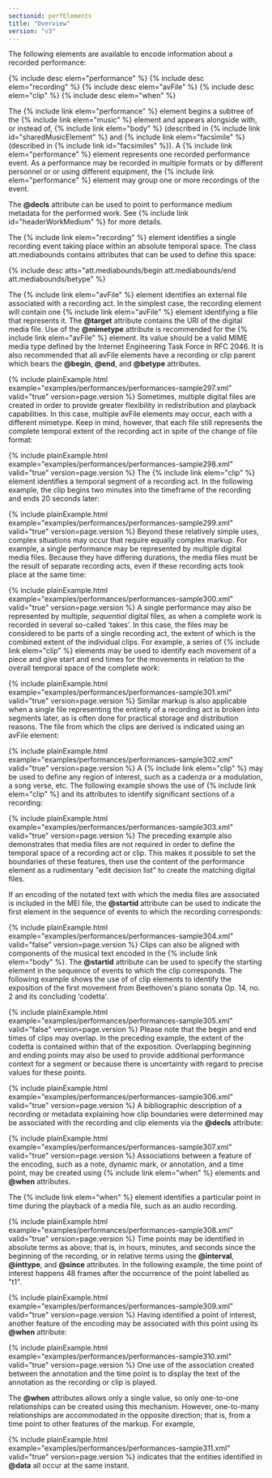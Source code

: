 ```yaml
---
sectionid: perfElements
title: "Overview"
version: "v3"
---
```


The following elements are available to encode information about a recorded performance:



{% include desc elem="performance" %}
{% include desc elem="recording" %}
{% include desc elem="avFile" %}
{% include desc elem="clip" %}
{% include desc elem="when" %}




The {% include link elem="performance" %} element begins a subtree of the {% include link elem="music" %} element and appears alongside with, or instead of, {% include link elem="body" %}
(described in {% include link id="sharedMusicElement" %} and {% include link elem="facsimile" %}
(described in {% include link id="facsimiles" %}). A {% include link elem="performance" %} element
represents one recorded performance event. As a performance may be recorded in multiple
formats or by different personnel or or using different equipment, the {% include link elem="performance" %} element may group one or more recordings of the event.

The **@decls** attribute can be used to point to performance medium metadata for the
performed work. See {% include link id="headerWorkMedium" %} for more details.

The {% include link elem="recording" %} element identifies a single recording event taking place
within an absolute temporal space. The class att.mediabounds contains attributes that
can be
used to define this space:



{% include desc atts="att.mediabounds/begin att.mediabounds/end att.mediabounds/betype" %}




The {% include link elem="avFile" %} element identifies an external file associated with a
recording act. In the simplest case, the recording element will contain one {% include link elem="avFile" %} element identifying a file that represents it. The **@target** attribute
contains the URI of the digital media file. Use of the **@mimetype** attribute is
recommended for the {% include link elem="avFile" %} element. Its value should be a valid MIME
media type defined by the Internet Engineering Task Force in RFC 2046. It is also
recommended
that all avFile elements have a recording or clip parent which bears the **@begin**,
**@end**, and **@betype** attributes.

{% include plainExample.html example="examples/performances/performances-sample297.xml" valid="true" version=page.version %}
Sometimes, multiple digital files are created in order to provide greater flexibility
in
redistribution and playback capabilities. In this case, multiple avFile elements may
occur,
each with a different mimetype. Keep in mind, however, that each file still represents
the
complete temporal extent of the recording act in spite of the change of file format:

{% include plainExample.html example="examples/performances/performances-sample298.xml" valid="true" version=page.version %}
The {% include link elem="clip" %} element identifies a temporal segment of a recording act. In
the following example, the clip begins two minutes into the timeframe of the recording
and
ends 20 seconds later:

{% include plainExample.html example="examples/performances/performances-sample299.xml" valid="true" version=page.version %}
Beyond these relatively simple uses, complex situations may occur that require equally
complex markup. For example, a single performance may be represented by multiple digital
media
files. Because they have differing durations, the media files must be the result of
separate
recording acts, even if these recording acts took place at the same time:

{% include plainExample.html example="examples/performances/performances-sample300.xml" valid="true" version=page.version %}
A single performance may also be represented by multiple, *sequential* digital
files, as when a complete work is recorded in several so-called ‘takes’. In
this case, the files may be considered to be parts of a single recording act, the
extent of
which is the combined extent of the individual clips. For example, a series of {% include link elem="clip" %} elements may be used to identify each movement of a piece and give
start and end times for the movements in relation to the overall temporal space of
the
complete work:

{% include plainExample.html example="examples/performances/performances-sample301.xml" valid="true" version=page.version %}
Similar markup is also applicable when a single file representing the entirety of
a recording
act is broken into segments later, as is often done for practical storage and distribution
reasons. The file from which the clips are derived is indicated using an avFile element:

{% include plainExample.html example="examples/performances/performances-sample302.xml" valid="true" version=page.version %}
A {% include link elem="clip" %} may be used to define any region of interest, such as a cadenza
or a modulation, a song verse, etc. The following example shows the use of {% include link elem="clip" %} and its attributes to identify significant sections of a recording:

{% include plainExample.html example="examples/performances/performances-sample303.xml" valid="true" version=page.version %}
The preceding example also demonstrates that media files are not required in order
to define
the temporal space of a recording act or clip. This makes it possible to set the boundaries
of
these features, then use the content of the performance element as a rudimentary "edit
decision list" to create the matching digital files.

If an encoding of the notated text with which the media files are associated is included
in
the MEI file, the **@startid** attribute can be used to indicate the first element in
the sequence of events to which the recording corresponds:

{% include plainExample.html example="examples/performances/performances-sample304.xml" valid="false" version=page.version %}
Clips can also be aligned with components of the musical text encoded in the {% include link elem="body" %}. The **@startid** attribute can be used to specify the starting element in
the sequence of events to which the clip corresponds. The following example shows
the use of
of clip elements to identify the exposition of the first movement from Beethoven's
piano
sonata Op. 14, no. 2 and its concluding ‘codetta’.

{% include plainExample.html example="examples/performances/performances-sample305.xml" valid="false" version=page.version %}
Please note that the begin and end times of clips may overlap. In the preceding example,
the
extent of the codetta is contained within that of the exposition. Overlapping beginning
and
ending points may also be used to provide additional performance context for a segment
or
because there is uncertainty with regard to precise values for these points.

{% include plainExample.html example="examples/performances/performances-sample306.xml" valid="true" version=page.version %}
A bibliographic description of a recording or metadata explaining how clip boundaries
were
determined may be associated with the recording and clip elements via the **@decls**
attribute:

{% include plainExample.html example="examples/performances/performances-sample307.xml" valid="true" version=page.version %}
Associations between a feature of the encoding, such as a note, dynamic mark, or annotation,
and a time point, may be created using {% include link elem="when" %} elements and **@when**
attributes.

The {% include link elem="when" %} element identifies a particular point in time during the
playback of a media file, such as an audio recording.

{% include plainExample.html example="examples/performances/performances-sample308.xml" valid="true" version=page.version %}
Time points may be identified in absolute terms as above; that is, in hours, minutes,
and
seconds since the beginning of the recording, or in relative terms using the
**@interval**, **@inttype**, and **@since** attributes. In the following
example, the time point of interest happens 48 frames after the occurrence of the
point
labelled as "t1".

{% include plainExample.html example="examples/performances/performances-sample309.xml" valid="true" version=page.version %}
Having identified a point of interest, another feature of the encoding may be associated
with
this point using its **@when** attribute: 

{% include plainExample.html example="examples/performances/performances-sample310.xml" valid="true" version=page.version %}
One use of the association created between the annotation and the time point is to
display
the text of the annotation as the recording or clip is played.

The **@when** attributes allows only a single value, so only one-to-one relationships
can be created using this mechanism. However, one-to-many relationships are accommodated
in
the opposite direction; that is, from a time point to other features of the markup.
For
example, 

{% include plainExample.html example="examples/performances/performances-sample311.xml" valid="true" version=page.version %}
indicates that the entities identified in **@data** all occur at the same instant.

